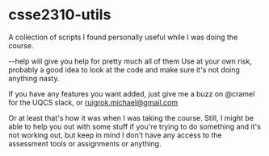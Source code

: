 # csse2310-utils
A collection of scripts I found personally useful while I was doing the
course. 

<command>--help</command> will give you help for pretty much all of them
Use at your own risk, probably a good idea to look at the code and make sure
it's not doing anything nasty.

If you have any features you want added, just give me a buzz on @cramel for the
UQCS slack, or ruigrok.michael@gmail.com

Or at least that's how it was when I was taking the course. Still, I might be
able to help you out with some stuff if you're trying to do something and it's
not working out, but keep in mind I don't have any access to the assessment
tools or assignments or anything.
